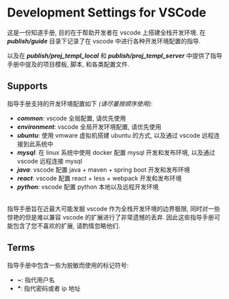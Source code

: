 # Development Settings for VSCode

这是一份知道手册, 目的在于帮助开发者在 vscode 上搭建全栈开发环境. 在 **_publish/guide_** 目录下记录了在 vscode 中进行各种开发环境配置的指导.

以及在 **_publish/proj_templ_local_** 和 **_publish/proj_templ_server_** 中提供了指导手册中提及的项目模板, 脚本, 和各类配置文件.

## Supports

指导手册支持的开发环境配置如下 _(请尽量按顺序使用)_:

-   **_common_**: vscode 全局配置, 请优先使用
-   **_environment_**: vscode 全局开发环境配置, 请优先使用
-   **_ubuntu_**: 使用 vmware 虚拟机搭建 ubuntu 的方式, 以及通过 vscode 远程连接到此系统中
-   **_mysql_**: 在 linux 系统中使用 docker 配置 mysql 开发和发布环境, 以及通过 vscode 远程连接 mysql
-   **_java_**: vscode 配置 java + maven + spring boot 开发和发布环境
-   **_react_**: vscode 配置 react + less + webpack 开发和发布环境
-   **_python_**: vscode 配置 python 本地以及远程开发环境<br><br>

指导手册旨在近最大可能发掘 vscode 作为全栈开发环境的边界极限, 同时对一些惊艳的但是难以兼容 vscode 的扩展进行了非常遗憾的丢弃. 因此这些指导手册可能包含了您不喜欢的扩展, 请酌情忽略他们.

## Terms

指导手册中包含一些为脱敏而使用的标记符号:

-   **_\~_**: 指代用户名
-   **_\*_**: 指代密码或者 ip 地址
